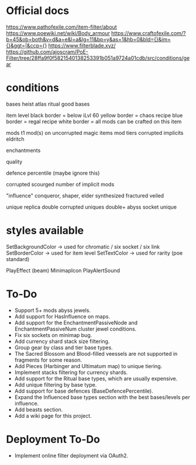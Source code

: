 # Official docs
https://www.pathofexile.com/item-filter/about
https://www.poewiki.net/wiki/Body_armour
https://www.craftofexile.com/?b=45&ob=both&v=d&a=e&l=a&lg=11&bp=y&as=1&hb=0&bld={}&im={}&ggt=|&ccp={}
https://www.filterblade.xyz/
https://github.com/ajoscram/PoE-Filter/tree/28ffa9f0f5821540138253391b051a9724a01cdb/src/conditions/gear

# conditions
bases
    heist
    atlas
    ritual
    good bases

item level
    black border = below iLvl 60
    yellow border = chaos recipe
    blue border = regal recipe
    white border = all mods can be crafted on this item

mods
    t1 mod(s) on uncorrupted magic items 
    mod tiers
    corrupted implicits
    eldritch

enchantments

quality

defence percentile (maybe ignore this)

corrupted
    scourged
    number of implicit mods

"influence"
    conqueror, shaper, elder
    synthesized
    fractured
    veiled

unique
    replica
    double corrupted uniques
    double+ abyss socket unique

# styles available
SetBackgroundColor -> used for chromatic / six socket / six link
SetBorderColor -> used for item level
SetTextColor -> used for rarity (poe standard)

PlayEffect (beam)
MinimapIcon
PlayAlertSound

# To-Do
* Support 5+ mods abyss jewels.
* Add support for HasInfluence on maps.
* Add support for the EnchantmentPassiveNode and EnchantmentPassiveNum cluster jewel conditions.
* Fix six sockets on minimap bug.
* Add currency shard stack size filtering.
* Group gear by class and tier base types.
* The Sacred Blossom and Blood-filled veessels are  not supported in fragments for some reason.
* Add Pieces (Harbinger and Ultimatum map) to unique tiering.
* Implement stacks filtering for currency shards.
* Add support for the Ritual base types, which are usually expensive.
* Add unique filtering by base type.
* Add support for base defences (BaseDefencePercentile).
* Expand the Influenced base types section with the best bases/levels per influence.
* Add beasts section.
* Add a wiki page for this project.

# Deployment To-Do
* Implement online filter deployment via OAuth2.